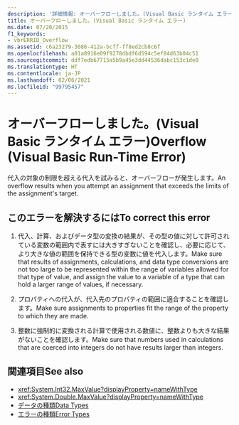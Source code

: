 ```yaml
---
description: '詳細情報: オーバーフローしました。(Visual Basic ランタイム エラー)'
title: オーバーフローしました。(Visual Basic ランタイム エラー)
ms.date: 07/20/2015
f1_keywords:
- vbrERRID_Overflow
ms.assetid: c6a23279-3086-412a-bcff-ff8ed2cb8c6f
ms.openlocfilehash: a01a8916e09f9278dbdf6d594c5ef84d63b04c51
ms.sourcegitcommit: ddf7edb67715a5b9a45e3dd44536dabc153c1de0
ms.translationtype: HT
ms.contentlocale: ja-JP
ms.lasthandoff: 02/06/2021
ms.locfileid: "99795457"
---
```

# <a name="overflow-visual-basic-run-time-error"></a><span data-ttu-id="2f9de-103">オーバーフローしました。(Visual Basic ランタイム エラー)</span><span class="sxs-lookup"><span data-stu-id="2f9de-103">Overflow (Visual Basic Run-Time Error)</span></span>

<span data-ttu-id="2f9de-104">代入の対象の制限を超える代入を試みると、オーバーフローが発生します。</span><span class="sxs-lookup"><span data-stu-id="2f9de-104">An overflow results when you attempt an assignment that exceeds the limits of the assignment's target.</span></span>  
  
## <a name="to-correct-this-error"></a><span data-ttu-id="2f9de-105">このエラーを解決するには</span><span class="sxs-lookup"><span data-stu-id="2f9de-105">To correct this error</span></span>  
  
1. <span data-ttu-id="2f9de-106">代入、計算、およびデータ型の変換の結果が、その型の値に対して許可されている変数の範囲内で表すには大きすぎないことを確認し、必要に応じて、より大きな値の範囲を保持できる型の変数に値を代入します。</span><span class="sxs-lookup"><span data-stu-id="2f9de-106">Make sure that results of assignments, calculations, and data type conversions are not too large to be represented within the range of variables allowed for that type of value, and assign the value to a variable of a type that can hold a larger range of values, if necessary.</span></span>  
  
2. <span data-ttu-id="2f9de-107">プロパティへの代入が、代入先のプロパティの範囲に適合することを確認します。</span><span class="sxs-lookup"><span data-stu-id="2f9de-107">Make sure assignments to properties fit the range of the property to which they are made.</span></span>  
  
3. <span data-ttu-id="2f9de-108">整数に強制的に変換される計算で使用される数値に、整数よりも大きな結果がないことを確認します。</span><span class="sxs-lookup"><span data-stu-id="2f9de-108">Make sure that numbers used in calculations that are coerced into integers do not have results larger than integers.</span></span>  
  
## <a name="see-also"></a><span data-ttu-id="2f9de-109">関連項目</span><span class="sxs-lookup"><span data-stu-id="2f9de-109">See also</span></span>

- <xref:System.Int32.MaxValue?displayProperty=nameWithType>
- <xref:System.Double.MaxValue?displayProperty=nameWithType>
- [<span data-ttu-id="2f9de-110">データの種類</span><span class="sxs-lookup"><span data-stu-id="2f9de-110">Data Types</span></span>](../data-types/index.md)
- [<span data-ttu-id="2f9de-111">エラーの種類</span><span class="sxs-lookup"><span data-stu-id="2f9de-111">Error Types</span></span>](../../programming-guide/language-features/error-types.md)
